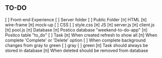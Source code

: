## TO-DO

[ ] Front-end Experience
[ ] Server folder
    [ ] Public Folder
        [π] HTML
            [π] wire-frame
            [π] mock-up
        [ ] CSS
            [ ] style.css
        [π] JS
            [π] server.js
            [π] client.js
            [π] pool.js
[π] Database
    [π] Postico database "weekend-to-do-app"
        [π] Postico table "to_do"
[ ] Task
    [π] When created refresh to show all
    [π] When complete 'Complete' or 'Delete' option
        [ ] When complete background changes from gray to green
            [ ] gray 
            [ ] green
    [π] Task should always be stored in database
    [π] When deleted should be removed from database